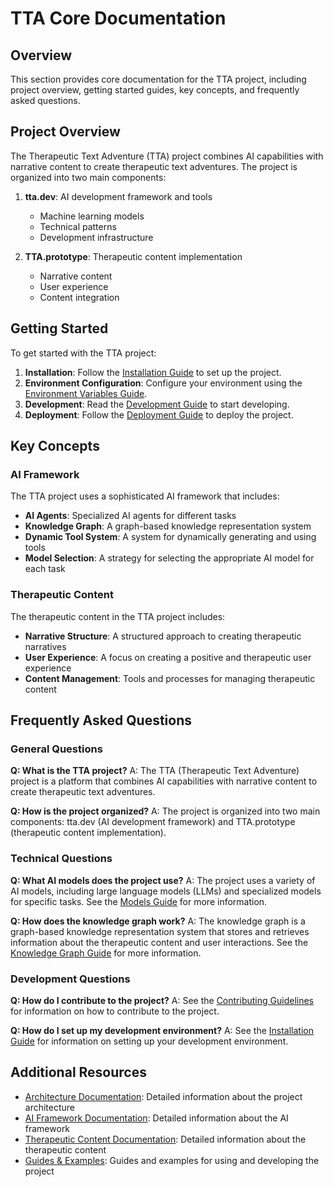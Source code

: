 # TTA Core Documentation

## Overview

This section provides core documentation for the TTA project, including project overview, getting started guides, key concepts, and frequently asked questions.

## Project Overview

The Therapeutic Text Adventure (TTA) project combines AI capabilities with narrative content to create therapeutic text adventures. The project is organized into two main components:

1. **tta.dev**: AI development framework and tools
   - Machine learning models
   - Technical patterns
   - Development infrastructure

2. **TTA.prototype**: Therapeutic content implementation
   - Narrative content
   - User experience
   - Content integration

## Getting Started

To get started with the TTA project:

1. **Installation**: Follow the [Installation Guide](../setup/INSTALLATION.md) to set up the project.
2. **Environment Configuration**: Configure your environment using the [Environment Variables Guide](../setup/ENVIRONMENT_VARIABLES.md).
3. **Development**: Read the [Development Guide](../development/README.md) to start developing.
4. **Deployment**: Follow the [Deployment Guide](../deployment/README.md) to deploy the project.

## Key Concepts

### AI Framework

The TTA project uses a sophisticated AI framework that includes:

- **AI Agents**: Specialized AI agents for different tasks
- **Knowledge Graph**: A graph-based knowledge representation system
- **Dynamic Tool System**: A system for dynamically generating and using tools
- **Model Selection**: A strategy for selecting the appropriate AI model for each task

### Therapeutic Content

The therapeutic content in the TTA project includes:

- **Narrative Structure**: A structured approach to creating therapeutic narratives
- **User Experience**: A focus on creating a positive and therapeutic user experience
- **Content Management**: Tools and processes for managing therapeutic content

## Frequently Asked Questions

### General Questions

**Q: What is the TTA project?**
A: The TTA (Therapeutic Text Adventure) project is a platform that combines AI capabilities with narrative content to create therapeutic text adventures.

**Q: How is the project organized?**
A: The project is organized into two main components: tta.dev (AI development framework) and TTA.prototype (therapeutic content implementation).

### Technical Questions

**Q: What AI models does the project use?**
A: The project uses a variety of AI models, including large language models (LLMs) and specialized models for specific tasks. See the [Models Guide](../ai-framework/models/models-guide.md) for more information.

**Q: How does the knowledge graph work?**
A: The knowledge graph is a graph-based knowledge representation system that stores and retrieves information about the therapeutic content and user interactions. See the [Knowledge Graph Guide](../architecture/knowledge-graph.md) for more information.

### Development Questions

**Q: How do I contribute to the project?**
A: See the [Contributing Guidelines](../development/CONTRIBUTING.md) for information on how to contribute to the project.

**Q: How do I set up my development environment?**
A: See the [Installation Guide](../setup/INSTALLATION.md) for information on setting up your development environment.

## Additional Resources

- [Architecture Documentation](../architecture/README.md): Detailed information about the project architecture
- [AI Framework Documentation](../ai-framework/README.md): Detailed information about the AI framework
- [Therapeutic Content Documentation](../therapeutic-content/README.md): Detailed information about the therapeutic content
- [Guides & Examples](../guides/README.md): Guides and examples for using and developing the project
